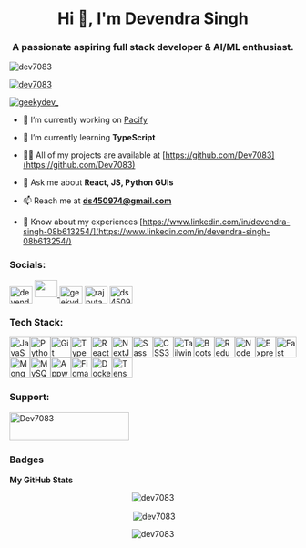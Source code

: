 <h1 align="center">Hi 👋, I'm Devendra Singh</h1>
<h3 align="center">A passionate aspiring full stack developer & AI/ML enthusiast.</h3>

<p align="left"> <img src="https://komarev.com/ghpvc/?username=dev7083&label=Profile%20views&color=0e75b6&style=flat" alt="dev7083" /> </p>

<p align="left"> <a href="https://github.com/ryo-ma/github-profile-trophy"><img src="https://github-profile-trophy.vercel.app/?username=dev7083" alt="dev7083" /></a> </p>

<p align="left"> <a href="https://twitter.com/geekydev_" target="blank"><img src="https://img.shields.io/twitter/follow/geekydev_?logo=twitter&style=for-the-badge" alt="geekydev_" /></a> </p>

- 🔭 I’m currently working on [Pacify](https://github.com/Dev7083/pacify)

- 🌱 I’m currently learning **TypeScript**

- 👨‍💻 All of my projects are available at [https://github.com/Dev7083](https://github.com/Dev7083)

<!-- - 📝 I regularly write articles on [https://github.com/Dev7083/KernelHookers](https://github.com/Dev7083/KernelHookers) -->

- 💬 Ask me about **React, JS, Python GUIs**

- 📫 Reach me at **ds450974@gmail.com**

- 📄 Know about my experiences [https://www.linkedin.com/in/devendra-singh-08b613254/](https://www.linkedin.com/in/devendra-singh-08b613254/)


<h3 align="left">Socials:</h3>
              
<p align="left">
<a href="https://linkedin.com/in/devendra-singh-08b613254" target="blank"><img align="center" src="https://raw.githubusercontent.com/rahuldkjain/github-profile-readme-generator/master/src/images/icons/Social/linked-in-alt.svg" alt="devendra-singh-08b613254" height="30" width="40" /></a>
<a href="https://www.github.com/dev7083" target="_blank" rel="noreferrer"> <picture> <source media="(prefers-color-scheme: dark)" srcset="https://raw.githubusercontent.com/danielcranney/readme-generator/main/public/icons/socials/github-dark.svg" /> <source media="(prefers-color-scheme: light)" srcset="https://raw.githubusercontent.com/danielcranney/readme-generator/main/public/icons/socials/github.svg" /> <img src="https://raw.githubusercontent.com/danielcranney/readme-generator/main/public/icons/socials/github.svg" height="30" width="40" /> </picture> </a>
<!-- <a href="https://codepen.io/dev7083" target="blank"><img align="center" src="https://raw.githubusercontent.com/rahuldkjain/github-profile-readme-generator/master/src/images/icons/Social/codepen.svg" alt="dev7083" height="30" width="40" /></a> -->
<a href="https://twitter.com/geekydev_" target="blank"><img align="center" src="https://raw.githubusercontent.com/rahuldkjain/github-profile-readme-generator/master/src/images/icons/Social/twitter.svg" alt="geekydev_" height="30" width="40" /></a>
<!-- <a href="https://stackoverflow.com/users/20587126" target="blank"><img align="center" src="https://raw.githubusercontent.com/rahuldkjain/github-profile-readme-generator/master/src/images/icons/Social/stack-overflow.svg" alt="20587126" height="30" width="40" /></a> -->
<a href="https://instagram.com/aashu.canary" target="blank"><img align="center" src="https://raw.githubusercontent.com/rahuldkjain/github-profile-readme-generator/master/src/images/icons/Social/instagram.svg" alt="rajputaashu25" height="30" width="40" /></a>
<a href="https://www.hackerrank.com/ds450974" target="blank"><img align="center" src="https://raw.githubusercontent.com/rahuldkjain/github-profile-readme-generator/master/src/images/icons/Social/hackerrank.svg" alt="ds450974" height="30" width="40" /></a>
</p>

<h3 align="left">Tech Stack:</h3>
<p align="left">
<a href="https://developer.mozilla.org/en-US/docs/Web/JavaScript" target="_blank" rel="noreferrer"><img src="https://raw.githubusercontent.com/danielcranney/readme-generator/main/public/icons/skills/javascript-colored.svg" width="36" height="36" alt="JavaScript" /></a><a href="https://www.python.org/" target="_blank" rel="noreferrer"><img src="https://raw.githubusercontent.com/danielcranney/readme-generator/main/public/icons/skills/python-colored.svg" width="36" height="36" alt="Python" /></a><a href="https://git-scm.com/" target="_blank" rel="noreferrer"><img src="https://raw.githubusercontent.com/danielcranney/readme-generator/main/public/icons/skills/git-colored.svg" width="36" height="36" alt="Git" /></a><a href="https://www.typescriptlang.org/" target="_blank" rel="noreferrer"><img src="https://raw.githubusercontent.com/danielcranney/readme-generator/main/public/icons/skills/typescript-colored.svg" width="36" height="36" alt="TypeScript" /></a><a href="https://reactjs.org/" target="_blank" rel="noreferrer"><img src="https://raw.githubusercontent.com/danielcranney/readme-generator/main/public/icons/skills/react-colored.svg" width="36" height="36" alt="React" /></a><a href="https://nextjs.org/docs" target="_blank" rel="noreferrer"><img src="https://raw.githubusercontent.com/danielcranney/readme-generator/main/public/icons/skills/nextjs-colored.svg" width="36" height="36" alt="NextJs" /></a><a href="https://sass-lang.com/" target="_blank" rel="noreferrer"><img src="https://raw.githubusercontent.com/danielcranney/readme-generator/main/public/icons/skills/sass-colored.svg" width="36" height="36" alt="Sass" /></a><a href="https://www.w3.org/TR/CSS/#css" target="_blank" rel="noreferrer"><img src="https://raw.githubusercontent.com/danielcranney/readme-generator/main/public/icons/skills/css3-colored.svg" width="36" height="36" alt="CSS3" /></a><a href="https://tailwindcss.com/" target="_blank" rel="noreferrer"><img src="https://raw.githubusercontent.com/danielcranney/readme-generator/main/public/icons/skills/tailwindcss-colored.svg" width="36" height="36" alt="TailwindCSS" /></a><a href="https://getbootstrap.com/" target="_blank" rel="noreferrer"><img src="https://raw.githubusercontent.com/danielcranney/readme-generator/main/public/icons/skills/bootstrap-colored.svg" width="36" height="36" alt="Bootstrap" /></a><a href="https://redux.js.org/" target="_blank" rel="noreferrer"><img src="https://raw.githubusercontent.com/danielcranney/readme-generator/main/public/icons/skills/redux-colored.svg" width="36" height="36" alt="Redux" /></a><a href="https://nodejs.org/en/" target="_blank" rel="noreferrer"><img src="https://raw.githubusercontent.com/danielcranney/readme-generator/main/public/icons/skills/nodejs-colored.svg" width="36" height="36" alt="NodeJS" /></a><a href="https://expressjs.com/" target="_blank" rel="noreferrer"><img src="https://raw.githubusercontent.com/danielcranney/readme-generator/main/public/icons/skills/express-colored.svg" width="36" height="36" alt="Express" /></a><a href="https://fastapi.tiangolo.com/" target="_blank" rel="noreferrer"><img src="https://raw.githubusercontent.com/danielcranney/readme-generator/main/public/icons/skills/fastapi-colored.svg" width="36" height="36" alt="Fast API" /></a><a href="https://www.mongodb.com/" target="_blank" rel="noreferrer"><img src="https://raw.githubusercontent.com/danielcranney/readme-generator/main/public/icons/skills/mongodb-colored.svg" width="36" height="36" alt="MongoDB" /></a><a href="https://www.mysql.com/" target="_blank" rel="noreferrer"><img src="https://raw.githubusercontent.com/danielcranney/readme-generator/main/public/icons/skills/mysql-colored.svg" width="36" height="36" alt="MySQL" /></a><a href="https://appwrite.io/" target="_blank" rel="noreferrer"><img src="https://raw.githubusercontent.com/danielcranney/readme-generator/main/public/icons/skills/appwrite-colored.svg" width="36" height="36" alt="Appwrite" /></a><a href="https://www.figma.com/" target="_blank" rel="noreferrer"><img src="https://raw.githubusercontent.com/danielcranney/readme-generator/main/public/icons/skills/figma-colored.svg" width="36" height="36" alt="Figma" /></a><a href="https://www.docker.com/" target="_blank" rel="noreferrer"><img src="https://raw.githubusercontent.com/danielcranney/readme-generator/main/public/icons/skills/docker-colored.svg" width="36" height="36" alt="Docker" /></a><a href="https://www.tensorflow.org/" target="_blank" rel="noreferrer"><img src="https://raw.githubusercontent.com/danielcranney/readme-generator/main/public/icons/skills/tensorflow-colored.svg" width="36" height="36" alt="TensorFlow" /></a>
</p>

<h3 align="left">Support:</h3>
<p><a href="https://www.buymeacoffee.com/Dev7083"> <img align="left" src="https://cdn.buymeacoffee.com/buttons/v2/default-yellow.png" height="50" width="210" alt="Dev7083" /></a></p><br><br>
&nbsp;

### Badges

<b>My GitHub Stats</b>
<p align="center"><img align="center" src="https://github-readme-stats.vercel.app/api/top-langs?username=dev7083&show_icons=true&locale=en&layout=compact" alt="dev7083"/></p>

<p align="center">&nbsp;<img align="center" src="https://github-readme-stats.vercel.app/api?username=dev7083&show_icons=true&locale=en" alt="dev7083" /></p>

<p align="center"><img align="center" src="https://github-readme-streak-stats.herokuapp.com/?user=dev7083&" alt="dev7083" /></p>

<!---
Dev7083/Dev7083 is a ✨ special ✨ repository because its `README.md` (this file) appears on your GitHub profile.
You can click the Preview link to take a look at your changes.
--->
